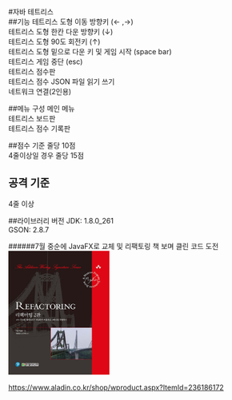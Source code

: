 #자바 테트리스  
##기능
테트리스 도형 이동 방향키 (← ,→)   
테트리스 도형 한칸 다운 방향키 (↓)   
테트리스 도형 90도 회전키 (↑)   
테트리스 도형 밑으로 다운 키 및 게임 시작 (space bar)   
테트리스 게임 중단 (esc)   
테트리스 점수판   
테트리스 점수 JSON 파일 읽기 쓰기   
네트워크 연결(2인용)   

##메뉴 구성
메인 메뉴   
테트리스 보드판   
테트리스 점수 기록판   

##점수 기준
줄당 10점   
4줄이상일 경우 줄당 15점   
   

## 공격 기준
4줄 이상

##라이브러리 버전
JDK: 1.8.0_261   
GSON: 2.8.7


######7월 중순에 JavaFX로 교체 및 리팩토링 책 보며 클린 코드 도전
<img src = "https://github.com/mungyeong/java_tetris/blob/master/images/Refactoring.jpg?raw=true" width="40%" />


https://www.aladin.co.kr/shop/wproduct.aspx?ItemId=236186172
